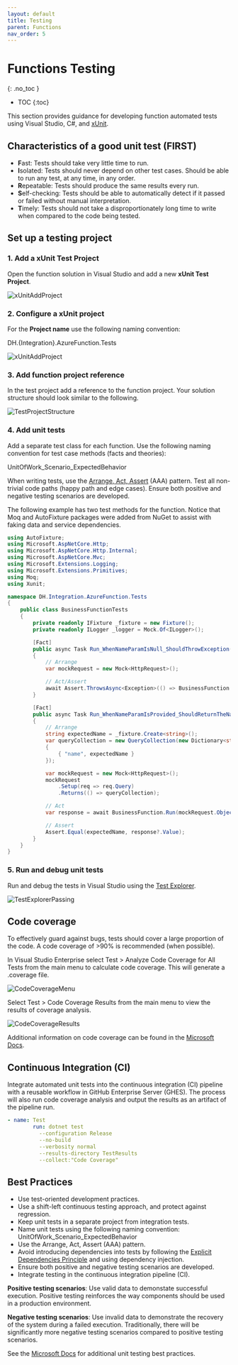 ```yaml
---
layout: default
title: Testing
parent: Functions
nav_order: 5
---
```


# Functions Testing
{: .no_toc }

- TOC
{:toc}

This section provides guidance for developing function automated tests 
using Visual Studio, C#, and 
[xUnit](https://xunit.net/docs/getting-started/netcore/cmdline).

## Characteristics of a good unit test (FIRST)

- **F**ast: Tests should take very little time to run.
- **I**solated: Tests should never depend on other test cases. Should be 
able to run any test, at any time, in any order.
- **R**epeatable: Tests should produce the same results every run.
- **S**elf-checking: Tests should be able to automatically detect if it 
passed or failed without manual interpretation.
- **T**imely: Tests should not take a disproportionately long time to write 
when compared to the code being tested.

## Set up a testing project

### 1. Add a xUnit Test Project

Open the function solution in Visual Studio and add a new **xUnit Test Project**.

![xUnitAddProject](../assets/images/function-xunit-add-project.png)

### 2. Configure a xUnit project

For the **Project name** use the following naming convention:

DH.{Integration}.AzureFunction.Tests

![xUnitAddProject](../assets/images/function-xunit-configure-project.png)

### 3. Add function project reference

In the test project add a reference to the function project. Your solution
structure should look similar to the following.

![TestProjectStructure](../assets/images/function-test-project-structure.png)

### 4. Add unit tests

Add a separate test class for each function. Use the following naming 
convention for test case methods (facts and theories):

UnitOfWork_Scenario_ExpectedBehavior

When writing tests, use the 
[Arrange, Act, Assert](http://wiki.c2.com/?ArrangeActAssert)
(AAA) pattern. Test all non-trivial code paths (happy path and edge cases). 
Ensure both positive and negative testing scenarios are developed.

The following example has two test methods for the function. Notice 
that Moq and AutoFixture packages were added from NuGet to assist with 
faking data and service dependencies.

``` csharp
using AutoFixture;
using Microsoft.AspNetCore.Http;
using Microsoft.AspNetCore.Http.Internal;
using Microsoft.AspNetCore.Mvc;
using Microsoft.Extensions.Logging;
using Microsoft.Extensions.Primitives;
using Moq;
using Xunit;

namespace DH.Integration.AzureFunction.Tests
{
    public class BusinessFunctionTests
    {
        private readonly IFixture _fixture = new Fixture();
        private readonly ILogger _logger = Mock.Of<ILogger>();

        [Fact]
        public async Task Run_WhenNameParamIsNull_ShouldThrowException()
        {
            // Arrange
            var mockRequest = new Mock<HttpRequest>();

            // Act/Assert
            await Assert.ThrowsAsync<Exception>(() => BusinessFunction.Run(mockRequest.Object, _logger));
        }

        [Fact]
        public async Task Run_WhenNameParamIsProvided_ShouldReturnTheName()
        {
            // Arrange
            string expectedName = _fixture.Create<string>();
            var queryCollection = new QueryCollection(new Dictionary<string, StringValues>()
            {
                { "name", expectedName }
            });

            var mockRequest = new Mock<HttpRequest>();
            mockRequest
                .Setup(req => req.Query)
                .Returns(() => queryCollection);

            // Act
            var response = await BusinessFunction.Run(mockRequest.Object, _logger) as OkObjectResult;

            // Assert
            Assert.Equal(expectedName, response?.Value);
        }
    }
}
```

### 5. Run and debug unit tests

Run and debug the tests in Visual Studio using the 
[Test Explorer](https://docs.microsoft.com/en-us/visualstudio/test/run-unit-tests-with-test-explorer).

![TestExplorerPassing](../assets/images/function-test-explorer-passing.png)

## Code coverage

To effectively guard against bugs, tests should cover a large proportion 
of the code. A code coverage of >90% is recommended (when possible).

In Visual Studio Enterprise select Test > Analyze Code Coverage for All Tests 
from the main menu to calculate code coverage. This will generate a .coverage 
file.

![CodeCoverageMenu](../assets/images/function-codecoverage-menu.png)

Select Test > Code Coverage Results from the main menu to view the results of 
coverage analysis.

![CodeCoverageResults](../assets/images/function-codecoverage-results.png)

Additional information on code coverage can be found in the 
[Microsoft Docs](https://docs.microsoft.com/en-us/visualstudio/test/using-code-coverage-to-determine-how-much-code-is-being-tested).

## Continuous Integration (CI)

Integrate automated unit tests into the continuous integration (CI) pipeline
with a reusable workflow in GitHub Enterprise Server (GHES). The process will 
also run code coverage analysis and output the results as an artifact of 
the pipeline run.

``` yaml
- name: Test
        run: dotnet test 
          --configuration Release 
          --no-build 
          --verbosity normal
          --results-directory TestResults
          --collect:"Code Coverage"
```

## Best Practices

- Use test-oriented development practices.
- Use a shift-left continuous testing approach, and protect against regression.
- Keep unit tests in a separate project from integration tests.
- Name unit tests using the following naming convention: UnitOfWork_Scenario_ExpectedBehavior
- Use the Arrange, Act, Assert (AAA) pattern.
- Avoid introducing dependencies into tests by following the 
[Explicit Dependencies Principle](https://deviq.com/principles/explicit-dependencies-principle) 
and using dependency injection.
- Ensure both positive and negative testing scenarios are developed.
- Integrate testing in the continuous integration pipeline (CI).

**Positive testing scenarios**: Use valid data to demonstate successful 
execution. Positive testing reinforces the way components should be used in a 
production environment.

**Negative testing scenarios**: Use invalid data to demonstrate the recovery 
of the system during a failed execution. Traditionally, there will be  
significantly more negative testing scenarios compared to positive testing 
scenarios.

See the 
[Microsoft Docs](https://docs.microsoft.com/en-us/dotnet/core/testing/unit-testing-best-practices)
for additional unit testing best practices.
